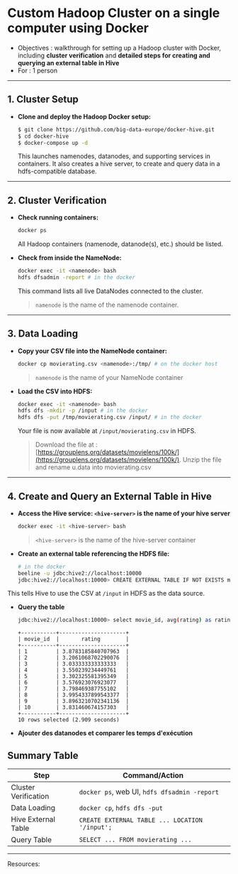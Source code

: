 #  **Custom Hadoop Cluster on a single computer using Docker**

- Objectives : walkthrough for setting up a Hadoop cluster with Docker, including 
**cluster verification** and **detailed steps for creating and querying an external table in Hive**
- For : 1 person

---

## **1. Cluster Setup**

- **Clone and deploy the Hadoop Docker setup:**  
  ```bash
  $ git clone https://github.com/big-data-europe/docker-hive.git
  $ cd docker-hive  
  $ docker-compose up -d
  ```
  This launches namenodes, datanodes, and supporting services in containers. It also creates a hive server, to create and query data in a hdfs-compatible database.

---

## **2. Cluster Verification**

- **Check running containers:**  
  ```bash
  docker ps
  ```
  All Hadoop containers (namenode, datanode(s), etc.) should be listed.
  
- **Check from inside the NameNode:**  
  ```bash
  docker exec -it <namenode> bash
  hdfs dfsadmin -report # in the docker
  ```
  This command lists all live DataNodes connected to the cluster.
  > `namenode` is the name of the namenode container.

---

## **3. Data Loading**

- **Copy your CSV file into the NameNode container:**  
  ```bash
  docker cp movierating.csv <namenode>:/tmp/ # on the docker host
  ```
  > `namenode` is the name of your NameNode container

- **Load the CSV into HDFS:**  
  ```bash
  docker exec -it <namenode> bash
  hdfs dfs -mkdir -p /input # in the docker
  hdfs dfs -put /tmp/movierating.csv /input/ # in the docker
  ```
  Your file is now available at `/input/movierating.csv` in HDFS.
  > Download the file at : [https://grouplens.org/datasets/movielens/100k/](https://grouplens.org/datasets/movielens/100k/). Unzip the file and rename u.data into movierating.csv

---

## **4. Create and Query an External Table in Hive**

- **Access the Hive service: `<hive-server>` is the name of your hive server**  
  ```bash
  docker exec -it <hive-server> bash
  ```
  > `<hive-server>` is the name of the hive-server container
- **Create an external table referencing the HDFS file:**
  ```bash
  # in the docker
  beeline -u jdbc:hive2://localhost:10000
  jdbc:hive2://localhost:10000> CREATE EXTERNAL TABLE IF NOT EXISTS movierating (user_id STRING, movie_id STRING, rating FLOAT, datation STRING) ROW FORMAT DELIMITED FIELDS TERMINATED BY '\t' STORED AS TEXTFILE LOCATION '/input';
  ```
This tells Hive to use the CSV at `/input` in HDFS as the data source.

- **Query the table**
  ```bash
  jdbc:hive2://localhost:10000> select movie_id, avg(rating) as rating from movierating group by movie_id order  by length(movie_id), movie_id limit 10;
  ```
  ```verbatim
  +-----------+---------------------+
  | movie_id  |       rating        |
  +-----------+---------------------+
  | 1         | 3.8783185840707963  |
  | 2         | 3.2061068702290076  |
  | 3         | 3.033333333333333   |
  | 4         | 3.550239234449761   |
  | 5         | 3.302325581395349   |
  | 6         | 3.576923076923077   |
  | 7         | 3.798469387755102   |
  | 8         | 3.9954337899543377  |
  | 9         | 3.8963210702341136  |
  | 10        | 3.831460674157303   |
  +-----------+---------------------+
  10 rows selected (2.909 seconds)
  ```

- **Ajouter des datanodes et comparer les temps d'exécution**

## **Summary Table**

| Step                  | Command/Action                                               |
|-----------------------|-------------------------------------------------------------|
| Cluster Verification  | `docker ps`, web UI, `hdfs dfsadmin -report`                |
| Data Loading          | `docker cp`, `hdfs dfs -put`                                |
| Hive External Table   | `CREATE EXTERNAL TABLE ... LOCATION '/input';`              |
| Query Table           | `SELECT ... FROM movierating ...`                           |

---

Resources:
[^1]: https://github.com/Segence/docker-hadoop/blob/master/README.md
[^2]: https://cjlise.github.io/hadoop-spark/Setup-Hadoop-Cluster/
[^3]: https://stackoverflow.com/questions/61449001/how-do-i-find-my-hadoop-cluster-run-from-docker
[^4]: https://hadoop.apache.org/docs/stable/hadoop-yarn/hadoop-yarn-site/DockerContainers.html
[^5]: https://marcel-jan.eu/datablog/2020/10/25/i-built-a-working-hadoop-spark-hive-cluster-on-docker-here-is-how/
[^6]: https://phoenixnap.com/kb/hive-create-external-table
[^7]: http://perso.ec-lyon.fr/derrode.stephane/Teaching/TP_BigData_English/TP_HadoopNatif/Install_Docker_Hadoop/
[^8]: https://sparkbyexamples.com/apache-hive/hive-create-table-syntax-and-usage-with-examples/
[^9]: https://gooodwriter.com/hadoop-single-node-clustering-with-docker
[^10]: https://docs.databricks.com/aws/en/sql/language-manual/sql-ref-syntax-ddl-create-table-hiveformat
